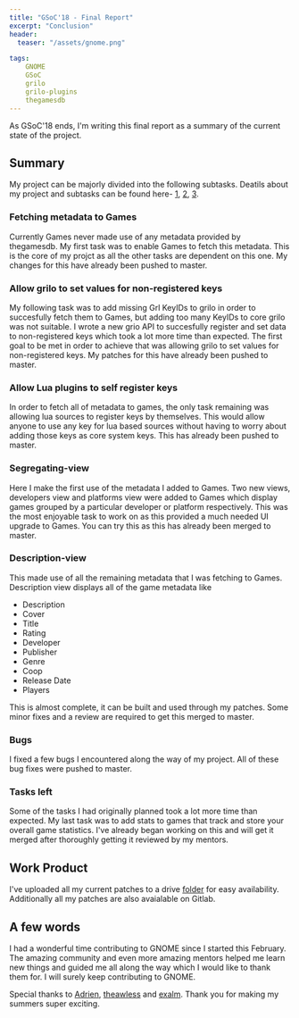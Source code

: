 ```yaml
---
title: "GSoC'18 - Final Report"
excerpt: "Conclusion"
header:
  teaser: "/assets/gnome.png"

tags:
    GNOME
    GSoC
    grilo
    grilo-plugins
    thegamesdb
---
```


As GSoC'18 ends, I'm writing this final report as a summary of the current state of the project.

## Summary

My project can be majorly divided into the following subtasks. Deatils about my project and subtasks can be found here- [1](https://1punman.github.io/GSoC-Self-Registering-Keys/), [2](https://1punman.github.io/GSoC-Segregated-Views/), [3](https://1punman.github.io/GSoC-Description-View/).

### Fetching metadata to Games

Currently Games never made use of any metadata provided by thegamesdb. My first task was to enable Games to fetch this metadata. This is the core of my projct as all the other tasks are dependent on this one. My changes for this have already been pushed to master.

### Allow grilo to set values for non-registered keys

My following task was to add missing Grl KeyIDs to grilo in order to succesfully fetch them to Games, but adding too many KeyIDs to core grilo was not suitable. I wrote a new grio API to succesfully register and set data to non-registered keys which took a lot more time than expected. The first goal to be met in order to achieve that was allowing grilo to set values for non-registered keys. My patches for this have already been pushed to master.

### Allow Lua plugins to self register keys

In order to fetch all of metadata to games, the only task remaining was allowing lua sources to register keys by themselves. This would allow anyone to use any key for lua based sources without having to worry about adding those keys as core system keys. This has already been pushed to master.

### Segregating-view

Here I make the first use of the metadata I added to Games. Two new views, developers view and platforms view were added to Games which display games grouped by a particular developer or platform respectively. This was the most enjoyable task to work on as this provided a much needed UI upgrade to Games. You can try this as this has already been merged to master.

### Description-view

This made use of all the remaining metadata that I was fetching to Games. Description view displays all of the game metadata like
  * Description
  * Cover
  * Title
  * Rating
  * Developer
  * Publisher
  * Genre
  * Coop
  * Release Date
  * Players

This is almost complete, it can be built and used through my patches. Some minor fixes and a review are required to get this merged to master.

### Bugs

I fixed a few bugs I encountered along the way of my project. All of these bug fixes were pushed to master.

### Tasks left

Some of the tasks I had originally planned took a lot more time than expected. My last task was to add stats to games that track and store your overall game statistics. I've already began working on this and will get it merged after thoroughly getting it reviewed by my mentors.


## Work Product

I've uploaded all my current patches to a drive [folder](https://drive.google.com/drive/folders/1EmjR-ZIzWQMSGO2ZW2WfEylFpKcGUQWC) for easy availability. Additionally all my patches are also avaialable on Gitlab.


## A few words

I had a wonderful time contributing to GNOME since I started this February. The amazing community and even more amazing mentors helped me learn new things and guided me all along the way which I would like to thank them for. I will surely keep contributing to GNOME.

Special thanks to [Adrien](https://wiki.gnome.org/AdrienPlazas), [theawless](https://wiki.gnome.org/AbhinavSingh) and [exalm](https://gitlab.gnome.org/exalm). Thank you for making my summers super exciting.